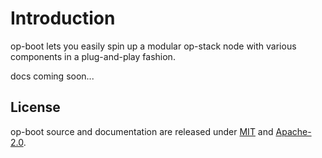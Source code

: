 # Introduction

op-boot lets you easily spin up a modular op-stack node with various components
in a plug-and-play fashion.

docs coming soon...

## License

op-boot source and documentation are released under [MIT](https://github.com/anton-rs/op-boot#MIT-2) and [Apache-2.0](https://github.com/anton-rs/op-boot#Apache-2.0-1).

